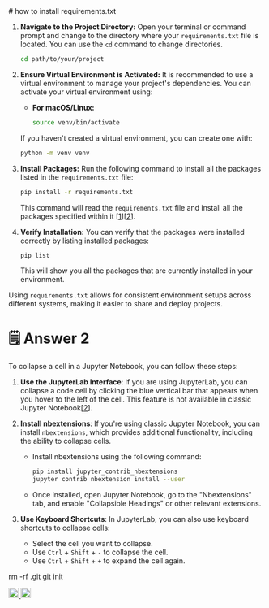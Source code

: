 <response>
# how to install requirements.txt

1. **Navigate to the Project Directory:**
   Open your terminal or command prompt and change to the directory where your `requirements.txt` file is located. You can use the `cd` command to change directories.

   ```bash
   cd path/to/your/project
   ```

2. **Ensure Virtual Environment is Activated:**
   It is recommended to use a virtual environment to manage your project's dependencies. You can activate your virtual environment using:

   - **For macOS/Linux:**
     ```bash
     source venv/bin/activate
     ```

   If you haven't created a virtual environment, you can create one with:

   ```bash
   python -m venv venv
   ```

3. **Install Packages:**
   Run the following command to install all the packages listed in the `requirements.txt` file:

   ```bash
   pip install -r requirements.txt
   ```

   This command will read the `requirements.txt` file and install all the packages specified within it [[1](https://stackoverflow.com/questions/7225900/how-can-i-install-packages-using-pip-according-to-the-requirements-txt-file-from)][[2](https://note.nkmk.me/en/python-pip-install-requirements/)].

4. **Verify Installation:**
   You can verify that the packages were installed correctly by listing installed packages:

   ```bash
   pip list
   ```

   This will show you all the packages that are currently installed in your environment.

Using `requirements.txt` allows for consistent environment setups across different systems, making it easier to share and deploy projects.

# 🗒️ Answer 2

To collapse a cell in a Jupyter Notebook, you can follow these steps:

1. **Use the JupyterLab Interface**: If you are using JupyterLab, you can collapse a code cell by clicking the blue vertical bar that appears when you hover to the left of the cell. This feature is not available in classic Jupyter Notebook[[2](https://discourse.jupyter.org/t/can-i-collapse-fold-cells-in-the-exported-html-file-from-a-notebook/8579)].

2. **Install nbextensions**: If you're using classic Jupyter Notebook, you can install `nbextensions`, which provides additional functionality, including the ability to collapse cells.
   - Install nbextensions using the following command:
     ```bash
     pip install jupyter_contrib_nbextensions
     jupyter contrib nbextension install --user
     ```
   - Once installed, open Jupyter Notebook, go to the "Nbextensions" tab, and enable "Collapsible Headings" or other relevant extensions.

3. **Use Keyboard Shortcuts**: In JupyterLab, you can also use keyboard shortcuts to collapse cells:
   - Select the cell you want to collapse.
   - Use `Ctrl` + `Shift` + `-` to collapse the cell.
   - Use `Ctrl` + `Shift` + `+` to expand the cell again.

rm -rf .git
git init





<div align="left">
   <a href="https://www.facebook.com/watch?v=837476216740094" target="_blank">
        <img src="jojo/img/386622_facebook_icon.png" alt="Facebook Button" style="width: 20px; height: 20px;">
  </a>
     <a href="https://www.facebook.com/watch?v=837476216740094" target="_blank">
        <img src="jojo/img/386622_facebook_icon.png" alt="Facebook Button" style="width: 20px; height: 20px;">
  </a>
</div>